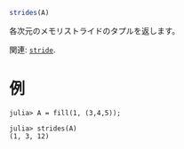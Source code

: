 ```julia
strides(A)
```

各次元のメモリストライドのタプルを返します。

関連: [`stride`](@ref).

# 例

```jldoctest
julia> A = fill(1, (3,4,5));

julia> strides(A)
(1, 3, 12)
```

